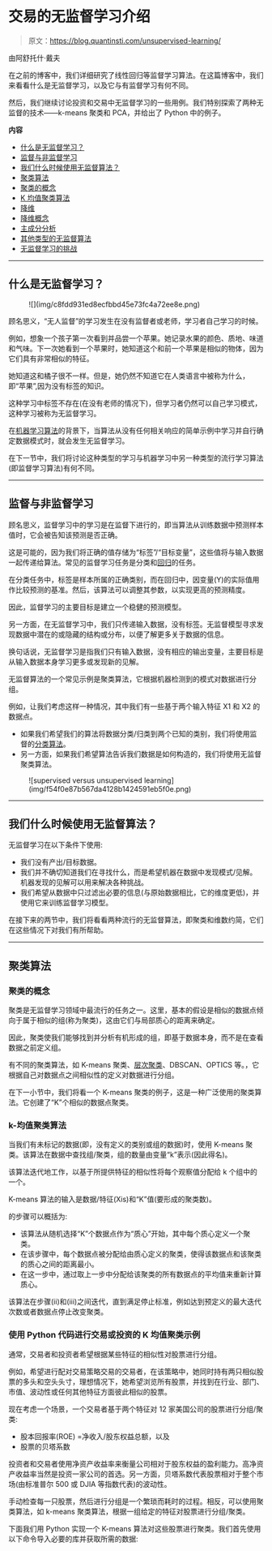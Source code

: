# 交易的无监督学习介绍

> 原文：<https://blog.quantinsti.com/unsupervised-learning/>

由阿舒托什·戴夫

在之前的博客中，我们详细研究了线性回归等监督学习算法。在这篇博客中，我们来看看什么是无监督学习，以及它与有监督学习有何不同。

然后，我们继续讨论投资和交易中无监督学习的一些用例。我们特别探索了两种无监督的技术——k-means 聚类和 PCA，并给出了 Python 中的例子。

**内容**

*   [什么是无监督学习？](#what-is-unsupervised-learning)
*   [监督与非监督学习](#supervised-vs-unsupervised-learning)
*   [我们什么时候使用无监督算法？](#when-do-we-use-unsupervised-algorithms)
*   [聚类算法](#clustering-algorithms)
*   [聚类的概念](#concept-of-clustering)
*   [K 均值聚类算法](#k-means-clustering-algorithm)
*   [降维](#dimensionality-reduction)
*   [降维概念](#concept-of-dimensionality-reduction)
*   [主成分分析](#principal-component-analysis)
*   [其他类型的无监督算法](#other-types-of-unsupervised-algorithms)
*   [无监督学习的挑战](#challenges-in-unsupervised-learning)

* * *

## 什么是无监督学习？

<figure class="kg-card kg-image-card">![](img/c8fdd931ed8ecfbbd45e73fc4a72ee8e.png)</figure>

顾名思义，“无人监督”的学习发生在没有监督者或老师，学习者自己学习的时候。

例如，想象一个孩子第一次看到并品尝一个苹果。她记录水果的颜色、质地、味道和气味。下一次她看到一个苹果时，她知道这个和前一个苹果是相似的物体，因为它们具有非常相似的特征。

她知道这和橘子很不一样。但是，她仍然不知道它在人类语言中被称为什么，即“苹果”,因为没有标签的知识。

这种学习中标签不存在(在没有老师的情况下)，但学习者仍然可以自己学习模式，这种学习被称为无监督学习。

在[机器学习算法](/trading-using-machine-learning-python/)的背景下，当算法从没有任何相关响应的简单示例中学习并自行确定数据模式时，就会发生无监督学习。

在下一节中，我们将讨论这种类型的学习与机器学习中另一种类型的流行学习算法(即监督学习算法)有何不同。

* * *

## 监督与非监督学习

顾名思义，监督学习中的学习是在监督下进行的，即当算法从训练数据中预测样本值时，它会被告知该预测是否正确。

这是可能的，因为我们将正确的值存储为“标签”/“目标变量”，这些值将与输入数据一起传递给算法。常见的监督学习任务是分类和[回归](https://quantra.quantinsti.com/course/trading-with-machine-learning-regression)的任务。

在分类任务中，标签是样本所属的正确类别，而在回归中，因变量(Y)的实际值用作比较预测的基准。然后，该算法可以调整其参数，以实现更高的预测精度。

因此，监督学习的主要目标是建立一个稳健的预测模型。

另一方面，在无监督学习中，我们只传递输入数据，没有标签。无监督模型寻求发现数据中潜在的或隐藏的结构或分布，以便了解更多关于数据的信息。

换句话说，无监督学习是指我们只有输入数据，没有相应的输出变量，主要目标是从输入数据本身学习更多或发现新的见解。

无监督算法的一个常见示例是聚类算法，它根据机器检测到的模式对数据进行分组。

例如，让我们考虑这样一种情况，其中我们有一些基于两个输入特征 X1 和 X2 的数据点。

*   如果我们希望我们的算法将数据分类/归类到两个已知的类别，我们将使用监督的[分类算法](https://quantra.quantinsti.com/course/trading-machine-learning-classification-svm)。
*   另一方面，如果我们希望算法告诉我们数据是如何构造的，我们将使用无监督聚类算法。

<figure class="kg-card kg-image-card kg-width-full">![supervised versus unsupervised learning](img/f54f0e87b567da4128b1424591eb5f0e.png)</figure>

* * *

## 我们什么时候使用无监督算法？

无监督学习在以下条件下使用:

*   我们没有产出/目标数据。
*   我们并不确切知道我们在寻找什么，而是希望机器在数据中发现模式/见解。机器发现的见解可以用来解决各种挑战。
*   我们希望从数据中只过滤出必要的信息(与原始数据相比，它的维度更低)，并使用它来训练监督学习模型。

在接下来的两节中，我们将看看两种流行的无监督算法，即聚类和维数约简，它们在这些情况下对我们有所帮助。

* * *

## 聚类算法

### 聚类的概念

聚类是无监督学习领域中最流行的任务之一。这里，基本的假设是相似的数据点倾向于属于相似的组(称为聚类)，这由它们与局部质心的距离来确定。

因此，聚类使我们能够找到并分析有机形成的组，即基于数据本身，而不是在查看数据之前定义组。

有不同的聚类算法，如 K-means 聚类、[层次聚类](/hierarchical-clustering-python/)、DBSCAN、OPTICS 等。，它根据自己对数据点之间相似性的定义对数据进行分组。

在下一小节中，我们将看一个 K-means 聚类的例子，这是一种广泛使用的聚类算法。它创建了“K”个相似的数据点聚类。

### k-均值聚类算法

当我们有未标记的数据(即，没有定义的类别或组的数据)时，使用 K-means 聚类。该算法在数据中查找组/聚类，组的数量由变量“k”表示(因此得名)。

该算法迭代地工作，以基于所提供特征的相似性将每个观察值分配给 k 个组中的一个。

K-means 算法的输入是数据/特征(Xis)和“K”值(要形成的聚类数)。

的步骤可以概括为:

*   该算法从随机选择“K”个数据点作为“质心”开始，其中每个质心定义一个聚类。
*   在该步骤中，每个数据点被分配给由质心定义的聚类，使得该数据点和该聚类的质心之间的距离最小。
*   在这一步中，通过取上一步中分配给该聚类的所有数据点的平均值来重新计算质心。

该算法在步骤(ii)和(iii)之间迭代，直到满足停止标准，例如达到预定义的最大迭代次数或者数据点停止改变聚类。

### 使用 Python 代码进行交易或投资的 K 均值聚类示例

通常，交易者和投资者希望根据某些特征的相似性对股票进行分组。

例如，希望进行配对交易策略交易的交易者，在该策略中，她同时持有两只相似股票的多头和空头头寸，理想情况下，她希望浏览所有股票，并找到在行业、部门、市值、波动性或任何其他特征方面彼此相似的股票。

现在考虑一个场景，一个交易者基于两个特征对 12 家美国公司的股票进行分组/聚类:

*   股本回报率(ROE) =净收入/股东权益总额，以及
*   股票的贝塔系数

投资者和交易者使用净资产收益率来衡量公司相对于股东权益的盈利能力。高净资产收益率当然是投资一家公司的首选。另一方面，贝塔系数代表股票相对于整个市场(由标准普尔 500 或 DJIA 等指数代表)的波动性。

手动检查每一只股票，然后进行分组是一个繁琐而耗时的过程。相反，可以使用聚类算法，如 k-means 聚类算法，根据一组给定的特征对股票进行分组/聚类。

下面我们用 Python 实现一个 K-means 算法对这些股票进行聚类。我们首先使用以下命令导入必要的库并获取所需的数据: